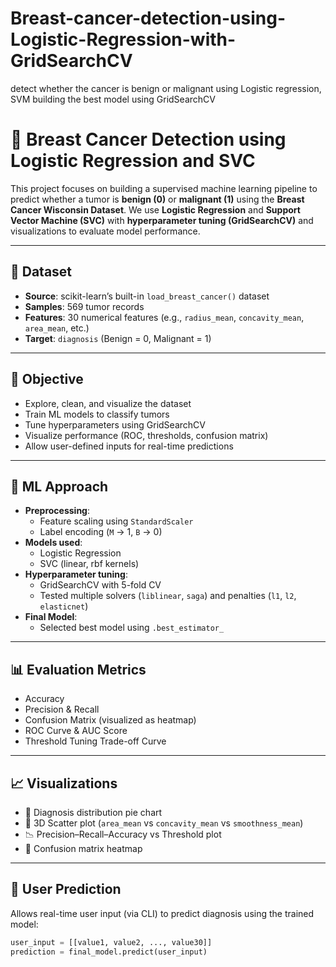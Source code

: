 # Breast-cancer-detection-using-Logistic-Regression-with-GridSearchCV
detect whether the cancer is benign or malignant using Logistic regression, SVM building the best model using GridSearchCV

# 🧠 Breast Cancer Detection using Logistic Regression and SVC

This project focuses on building a supervised machine learning pipeline to predict whether a tumor is **benign (0)** or **malignant (1)** using the **Breast Cancer Wisconsin Dataset**. We use **Logistic Regression** and **Support Vector Machine (SVC)** with **hyperparameter tuning (GridSearchCV)** and visualizations to evaluate model performance.

---

## 📁 Dataset

- **Source**: scikit-learn’s built-in `load_breast_cancer()` dataset
- **Samples**: 569 tumor records
- **Features**: 30 numerical features (e.g., `radius_mean`, `concavity_mean`, `area_mean`, etc.)
- **Target**: `diagnosis` (Benign = 0, Malignant = 1)

---

## 🎯 Objective

- Explore, clean, and visualize the dataset
- Train ML models to classify tumors
- Tune hyperparameters using GridSearchCV
- Visualize performance (ROC, thresholds, confusion matrix)
- Allow user-defined inputs for real-time predictions

---

## 🧪 ML Approach

- **Preprocessing**:
  - Feature scaling using `StandardScaler`
  - Label encoding (`M` → 1, `B` → 0)
- **Models used**:
  - Logistic Regression
  - SVC (linear, rbf kernels)
- **Hyperparameter tuning**:
  - GridSearchCV with 5-fold CV
  - Tested multiple solvers (`liblinear`, `saga`) and penalties (`l1`, `l2`, `elasticnet`)
- **Final Model**:
  - Selected best model using `.best_estimator_`

---

## 📊 Evaluation Metrics

- Accuracy
- Precision & Recall
- Confusion Matrix (visualized as heatmap)
- ROC Curve & AUC Score
- Threshold Tuning Trade-off Curve

---

## 📈 Visualizations

- 📎 Diagnosis distribution pie chart
- 🧭 3D Scatter plot (`area_mean` vs `concavity_mean` vs `smoothness_mean`)
- 📉 Precision–Recall–Accuracy vs Threshold plot
- 🧊 Confusion matrix heatmap

---

## 🤖 User Prediction

Allows real-time user input (via CLI) to predict diagnosis using the trained model:

```python
user_input = [[value1, value2, ..., value30]]
prediction = final_model.predict(user_input)

